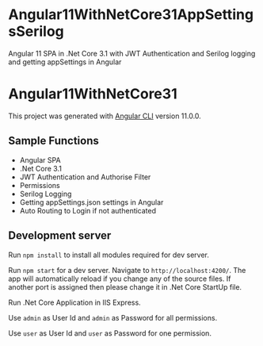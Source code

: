 # Angular11WithNetCore31AppSettingsSerilog
Angular 11 SPA in .Net Core 3.1 with JWT Authentication and Serilog logging and getting appSettings in Angular

# Angular11WithNetCore31

This project was generated with [Angular CLI](https://github.com/angular/angular-cli) version 11.0.0.

## Sample Functions
- Angular SPA
- .Net Core 3.1
- JWT Authentication and Authorise Filter
- Permissions
- Serilog Logging
- Getting appSettings.json settings in Angular
- Auto Routing to Login if not authenticated

## Development server

Run `npm install` to install all modules required for dev server.

Run `npm start` for a dev server. Navigate to `http://localhost:4200/`. The app will automatically reload if you change any of the source files. If another port is assigned then please change it in .Net Core StartUp file.

Run .Net Core Application in IIS Express.

Use `admin` as User Id and `admin` as Password for all permissions.

Use `user` as User Id and `user` as Password for one permission.




